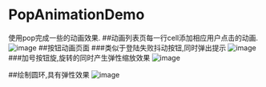 # PopAnimationDemo
使用pop完成一些的动画效果.
##动画列表页每一行cell添加相应用户点击的动画.
![image](https://github.com/crossPQW/PopAnimationDemo/blob/master/PopAnimationDemo/screenShot/animationList.gif)
##按钮动画页面
###类似于登陆失败抖动按钮,同时弹出提示
![image](https://github.com/crossPQW/PopAnimationDemo/blob/master/PopAnimationDemo/screenShot/buttonAnimation.gif)
###加号按钮旋,旋转的同时产生弹性缩放效果
![image](https://github.com/crossPQW/PopAnimationDemo/blob/master/PopAnimationDemo/screenShot/plusBtn.gif)

##绘制圆环,具有弹性效果
![image](https://github.com/crossPQW/PopAnimationDemo/blob/master/PopAnimationDemo/screenShot/circle.gif)
